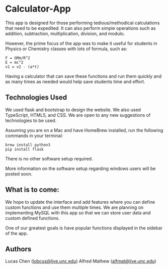 # Calculator-App
This app is designed for those performing tedious/methodical calculations
that need to be expedited. It can also perform simple operations such as addition, subtraction, multiplication, division, and modulo.

However, the prime focus of the app was to make it useful for students in Physics or Chemistry classes with lots of formula, such as:

```
F = GMm/R^2
E = mc^2
v1 = v2 - (a*t)
```

Having a calculator that can save these functions and run them quickly and as many times as needed would help save students time and effort.

## Technologies Used
We used flask and bootstrap to design the website. We also used TypeScript, HTML5, and CSS. We are open to any new suggestions of technologies to be used.

Assuming you are on a Mac and have HomeBrew installed, run the following commands in your terminal:

```
brew install python3
pip install flask
```

There is no other software setup required.

More information on the software setup regarding windows users will be posted soon.

## What is to come:
We hope to update the interface and add features where you can define custom
functions and use them multiple times. We are planning on implementing MySQL
with this app so that we can store user data and custom defined functions.

One of our greatest goals is have popular functions displayed in the sidebar of the app.

## Authors
Lucas Chen (lobcus@live.unc.edu)
Alfred Mathew (alfmat@live.unc.edu)
